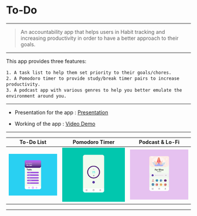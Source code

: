 # To-Do

---

> An accountability app that helps users in Habit tracking and increasing productivity in order to have a better approach to their goals.

---

  This app provides three features:
  
    1. A task list to help them set priority to their goals/chores.
    2. A Pomodoro timer to provide study/break timer pairs to increase productivity.
    3. A podcast app with various genres to help you better emulate the environment around you.
 
---

* Presentation for the app : [Presentation](https://siot365-my.sharepoint.com/:p:/g/personal/71913539h_siot365_onmicrosoft_com/EeS4-5uuUhVLgH0V_QIrtowBtQp--KWr70HOPtJN4j3cCA?e=yCg7bY)

* Working of the app :  [Video Demo](https://user-images.githubusercontent.com/26283969/117014550-87894600-ad0e-11eb-8492-c6cc32d70e8c.mp4)

---

To-Do List             |  Pomodoro Timer             |   Podcast & Lo-Fi
:-------------------------:|:-------------------------:|:-------------------------:
![ToDo list](todo.jpg)  |  ![Timer](countdown.jpg)  |  ![Podcast](podcast.jpg)


---


